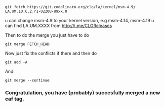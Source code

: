 

    git fetch https://git.codelinaro.org/clo/la/kernel/msm-4.9/ LA.UM.10.6.2.r1-02200-89xx.0

u can change msm-4.9 to your kernel version, e.g msm-4.14, msm-4.19
u can find LA.UM.XXXX from http://t.me/CLOReleases

Then to do the merge you just have to do

    git merge FETCH_HEAD

Now just fix the conflicts if there and then do

    git add -A
    
And

    git merge --continue
    
### Congratulation, you have (probably) succesfully merged a new caf tag.
